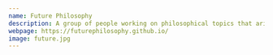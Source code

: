 ```yaml
---
name: Future Philosophy
description: A group of people working on philosophical topics that arise from current developments in science and technology. Their main goal, to bring philosophical analysis back to the vanguard of scientific and technological developments.
webpage: https://futurephilosophy.github.io/
image: future.jpg
---
```

